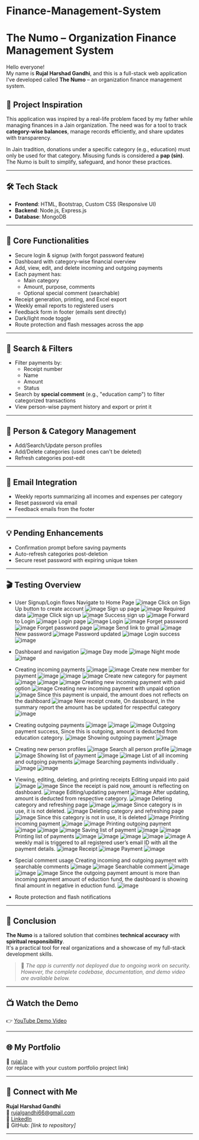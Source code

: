 # Finance-Management-System
# The Numo – Organization Finance Management System

Hello everyone!  
My name is **Rujal Harshad Gandhi**, and this is a full-stack web application I’ve developed called **The Numo** – an organization finance management system.

## 📌 Project Inspiration

This application was inspired by a real-life problem faced by my father while managing finances in a Jain organization. The need was for a tool to track **category-wise balances**, manage records efficiently, and share updates with transparency.

In Jain tradition, donations under a specific category (e.g., education) must only be used for that category. Misusing funds is considered a **pap (sin)**. The Numo is built to simplify, safeguard, and honor these practices.

---

## 🛠️ Tech Stack

- **Frontend**: HTML, Bootstrap, Custom CSS (Responsive UI)
- **Backend**: Node.js, Express.js
- **Database**: MongoDB

---

## 🔐 Core Functionalities

- Secure login & signup (with forgot password feature)
- Dashboard with category-wise financial overview
- Add, view, edit, and delete incoming and outgoing payments
- Each payment has:
  - Main category
  - Amount, purpose, comments
  - Optional special comment (searchable)
- Receipt generation, printing, and Excel export
- Weekly email reports to registered users
- Feedback form in footer (emails sent directly)
- Dark/light mode toggle
- Route protection and flash messages across the app

---

## 🔎 Search & Filters

- Filter payments by:
  - Receipt number
  - Name
  - Amount
  - Status
- Search by **special comment** (e.g., "education camp") to filter categorized transactions
- View person-wise payment history and export or print it

---

## 👥 Person & Category Management

- Add/Search/Update person profiles
- Add/Delete categories (used ones can't be deleted)
- Refresh categories post-edit

---

## 📧 Email Integration

- Weekly reports summarizing all incomes and expenses per category
- Reset password via email
- Feedback emails from the footer

---

## 💡 Pending Enhancements

- Confirmation prompt before saving payments
- Auto-refresh categories post-deletion
- Secure reset password with expiring unique token

---

## 🎬 Testing Overview

- User Signup/Login flows
  Navigate to Home Page
  ![image](https://github.com/user-attachments/assets/4ce0e127-64e8-43f9-9122-1f02f6247cdf)
  Click on Sign Up button to create account
  ![image](https://github.com/user-attachments/assets/034e7940-20d4-4a05-b1cb-6c781f1528c9)
  Sign up page
  ![image](https://github.com/user-attachments/assets/c2fcc84a-f0d9-49e3-8389-6b639e28a9b1)
  Required data
  ![image](https://github.com/user-attachments/assets/0b0b9011-492e-4e21-9447-f955639ec3f0)
  Click sign up
  ![image](https://github.com/user-attachments/assets/0f8e1e7d-7b91-4cc6-b2af-295d93bc20cc)
  Success sign up
  ![image](https://github.com/user-attachments/assets/358478f3-6c9a-4303-a041-826d4d7bdfef)
  Forward to Login
  ![image](https://github.com/user-attachments/assets/bbca26d1-64a8-475e-af4e-409ca8efed51)
  Login page
  ![image](https://github.com/user-attachments/assets/f4682f3f-c22a-4047-813b-4f16943cc056)
  Login
  ![image](https://github.com/user-attachments/assets/9e0347e2-8793-431e-9143-a65634f01230)
  Forget password
  ![image](https://github.com/user-attachments/assets/2a42f68b-d085-4f44-8eb2-2d5c621fa5de)
  Forget password page
  ![image](https://github.com/user-attachments/assets/3071412b-e2f3-402f-b644-59063785fffc)
  Send link to gmail
  ![image](https://github.com/user-attachments/assets/f6188f4d-4d20-4adf-8947-1e252753bb41)
  New password
  ![image](https://github.com/user-attachments/assets/97ce95ac-7791-4d2c-806b-b984890ca029)
  Password updated
  ![image](https://github.com/user-attachments/assets/216f0e1c-5927-46d3-a3dc-996351163eed)
  Login success
  ![image](https://github.com/user-attachments/assets/5f67842f-ca93-40f7-81cc-eed2a9652ab7)

- Dashboard and navigation
  ![image](https://github.com/user-attachments/assets/91224f52-2b38-40a5-a06f-c5e3e56af16a)
  Day mode
  ![image](https://github.com/user-attachments/assets/f35e830c-f6ff-4420-99c3-e842aa67c296)
  Night mode
  ![image](https://github.com/user-attachments/assets/89a91e06-70d6-4685-bdcb-a76c75c2bf4e)

- Creating incoming payments
  ![image](https://github.com/user-attachments/assets/c1fc39d3-fb92-48fc-b0e8-7b9485378350)
  ![image](https://github.com/user-attachments/assets/2770951e-bb85-4d11-87e5-020a63e45a6c)
  Create new member for payment
  ![image](https://github.com/user-attachments/assets/37dbdf76-9d18-4208-98c5-c3b456b01924)
  ![image](https://github.com/user-attachments/assets/9a2feb9a-7d6d-4b2f-8c65-914b1eba5fc3)
  ![image](https://github.com/user-attachments/assets/fde89430-0d20-41f2-a5db-aef39419ff2a)
  Create new category for payment
  ![image](https://github.com/user-attachments/assets/ac3bcf2b-8fda-4814-9fc2-8c3f4fd29460)
  ![image](https://github.com/user-attachments/assets/dec87878-0b07-4bc7-a842-870e62503821)
  ![image](https://github.com/user-attachments/assets/b29637ac-de63-483e-adff-1e53eea7bf24)
  Creating new incoming payment with paid option
  ![image](https://github.com/user-attachments/assets/fa4f4762-822c-4584-a3c3-4b14447f4740)
  Creating new incoming payment with unpaid option
  ![image](https://github.com/user-attachments/assets/4e671bfc-9a57-4d84-a12c-fc6c9e4edd9e)
  Since this payment is unpaid, the amount does not reflects on the dashboard
  ![image](https://github.com/user-attachments/assets/29636a72-5521-4266-af86-7c2121a8459a)
  New receipt create,
  On dassboard, in the summary report the amount has be updated for respectful category
  ![image](https://github.com/user-attachments/assets/77164ac7-74f3-4fa2-8864-3b430683318d)

- Creating outgoing payments
  ![image](https://github.com/user-attachments/assets/3dce568f-4d82-4fdd-ac92-a01d7e7f531c)
  ![image](https://github.com/user-attachments/assets/f8123631-536b-4211-bdc0-afb7de0f1b21)
  ![image](https://github.com/user-attachments/assets/aa755b5e-03f7-4b6f-8cf6-5e92f6f0c90e)
  Outgoing payment success,
  Since this is outgoing, amount is deducted from education category.
  ![image](https://github.com/user-attachments/assets/e4e60aa6-f5ff-41e5-87bf-ef99118909d9)
  Showing outgoing payment
  ![image](https://github.com/user-attachments/assets/cd170f70-2864-4dcb-a1ac-946ca0862b69)
  
- Creating new person profiles
  ![image](https://github.com/user-attachments/assets/d479aa32-fa33-4068-a108-bfeff73b37e1)
  Search all person profile
  ![image](https://github.com/user-attachments/assets/56b4bc72-b154-402b-b14f-7b32676ac483)
  ![image](https://github.com/user-attachments/assets/144b5b46-f262-4f47-bb23-7d22768138f4)
  Showing list of payment
  ![image](https://github.com/user-attachments/assets/09aaaf5a-51ec-492e-aa93-416a413b8a2d)
  ![image](https://github.com/user-attachments/assets/c3909898-6899-4c2b-9967-9f81dca4d5b1)
  List of all incoming and outgoing payments
  ![image](https://github.com/user-attachments/assets/8bbbbbcd-5fc6-4f38-8176-62b547764f76)
  Searching payments individually .
  ![image](https://github.com/user-attachments/assets/358db65e-6e8d-4325-a281-87e553ec93a9)
  ![image](https://github.com/user-attachments/assets/42fb95f3-72a8-4922-834f-03f1a0df502d)
  
- Viewing, editing, deleting, and printing receipts
  Editing unpaid into paid
  ![image](https://github.com/user-attachments/assets/30f3f1da-0918-4b7f-a3a9-4904e482d64c)
  ![image](https://github.com/user-attachments/assets/a92edb24-b52c-45ba-b655-95bf89f7fd88)
  Since the receipt is paid now, amount is reflecting on dashboard.
  ![image](https://github.com/user-attachments/assets/30d7c7e3-2896-4dc4-b469-e25e08790d37)
  Editing/updating payment
  ![image](https://github.com/user-attachments/assets/cde113db-b525-44fa-bbb6-d5d20f470599)
  After updating, amount is deducted from respective category.
  ![image](https://github.com/user-attachments/assets/d14a5c9f-93a7-4e92-b2f2-7018d7f7522f)
  Deleting category and refreshing page
  ![image](https://github.com/user-attachments/assets/d8abf7a9-3ffc-444d-87d1-02dc58ba51fb)
  ![image](https://github.com/user-attachments/assets/539133ae-8919-499e-88b4-2784a8f6af0c)
  Since category is in use, it is not deleted.
  ![image](https://github.com/user-attachments/assets/21e5e330-c9f6-4220-8187-008141f66480)
  Deleting category and refreshing page
  ![image](https://github.com/user-attachments/assets/92c800b8-4763-4307-8c2c-6e429ec9c825)
  Since this category is not in use, it is deleted
  ![image](https://github.com/user-attachments/assets/ebe717f9-1034-48ab-bfe5-714e7d8ce92f)
  Printing incoming payment
  ![image](https://github.com/user-attachments/assets/f6514a8a-87fd-46ae-9ce5-f061e223238c)
  ![image](https://github.com/user-attachments/assets/adcf7a64-af43-4d3c-bec3-c910b60f0a78)
  Printing outgoing payment
  ![image](https://github.com/user-attachments/assets/63201ff2-0bbb-476f-ad6e-b73a6e19f585)
  ![image](https://github.com/user-attachments/assets/55e83e79-abf6-41b1-98e4-e304731f4a2d)
  ![image](https://github.com/user-attachments/assets/d4d14210-eb4d-4936-8ac9-759f67eb9681)
  Saving list of payment
  ![image](https://github.com/user-attachments/assets/8b6c5d65-7efe-4314-9a37-1b34c24397e2)
  ![image](https://github.com/user-attachments/assets/29aafed1-acd1-45b0-8074-1891ea926230)
  Printing list of payments
  ![image](https://github.com/user-attachments/assets/302d3050-7701-43d4-a0a8-c7268f21216d)
  ![image](https://github.com/user-attachments/assets/46df4928-9842-4d17-8551-db019b4a2305)
  ![image](https://github.com/user-attachments/assets/d046fe75-316a-4032-b1e0-d56249f741ef)
  ![image](https://github.com/user-attachments/assets/2d3e3913-d538-4e06-bd27-1e1e9fd89539)
  ![image](https://github.com/user-attachments/assets/3e62ca0e-9e35-4764-8e9e-179804e069fd)
  A weekly mail is triggered to all registered user’s email ID with all the payment details.
  ![image](https://github.com/user-attachments/assets/73d0508b-598d-4066-a5e1-3503e7aa98f0)
  Receipt
  ![image](https://github.com/user-attachments/assets/3455d7b3-60cb-4fa8-9afa-62c4dc943dd5)
  Payment
  ![image](https://github.com/user-attachments/assets/a99d06e3-1f36-439f-b9d9-240a736b05fe)
  
- Special comment usage
  Creating incoming and outgoing payment with searchable comments
  ![image](https://github.com/user-attachments/assets/f0a4b64d-ca89-427e-aee6-36fa7cfa5587)
  ![image](https://github.com/user-attachments/assets/03f1970b-0a1d-4c8a-b4f1-c160f3f2d415)
  Searchable comment
  ![image](https://github.com/user-attachments/assets/56491b0e-b34a-4e3a-95d7-569cae6855af)
  ![image](https://github.com/user-attachments/assets/a79c4b72-f69d-49c8-a324-60b1df0c21d5)
  ![image](https://github.com/user-attachments/assets/bcbc284d-e75b-4561-83ae-c8c958eec7f8)
  Since the outgoing payment amount is more than incoming payment amount of eduction fund,
  the dashboard is showing final amount in negative in eduction fund.
  ![image](https://github.com/user-attachments/assets/2e34775f-2fef-4509-8da2-7d219d427c80)
  
- Route protection and flash notifications

---

## 🚀 Conclusion

**The Numo** is a tailored solution that combines **technical accuracy** with **spiritual responsibility**.  
It's a practical tool for real organizations and a showcase of my full-stack development skills.

> 💬 *The app is currently not deployed due to ongoing work on security. However, the complete codebase, documentation, and demo video are available below.*

---

## 📺 Watch the Demo

👉 [YouTube Demo Video](https://www.youtube.com/watch?v=your-video-id)

---

## 🌐 My Portfolio

🔗 [rujal.in](https://www.rujal.in)  
(or replace with your custom portfolio project link)

---

## 📇 Connect with Me

**Rujal Harshad Gandhi**  
📧 rujalgandhi66@gmail.com  
🔗 [LinkedIn](https://www.linkedin.com/in/rujal-gandhi)  
📁 GitHub: *[link to repository]*

---


